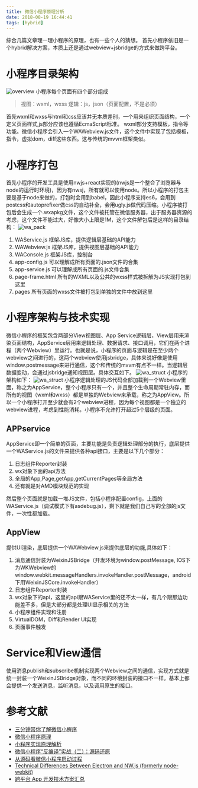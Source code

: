 ```yaml
---
title: 微信小程序原理分析
date: 2018-08-19 16:44:41
tags: [hybrid]
---
```


综合几篇文章理一理小程序的原理，也有一些个人的猜想。
首先小程序依旧是一个hybrid解决方案，本质上还是通过webview+jsbridge的方式来做跨平台。
<!-- more -->
# 小程序目录架构
![overview](../img/wa_analysis/overview.jpg)
小程序每个页面有四个部分组成 
> 视图：wxml，wxss 逻辑：js，json（页面配置，不是必须）

首先wxml和wxss与html和css应该并无本质差别，一个用来组织页面结构，一个定义页面样式,js部分应该也遵循EcmaScript标准。
wxml部分支持模板，指令等功能。微信小程序会引入一个WAWebview.js文件，这个文件中实现了包括模板，指令，虚拟dom，diff这些东西。这与传统的mvvm框架类似。
# 小程序打包
首先小程序的开发工具是使用nwjs+react实现的(nwjs是一个整合了浏览器与node的运行时环境)，因为有nwsj，所有就可以使用node。所以小程序的打包主要是基于node来做的，打包时会用到babel，因此小程序支持es6，会用到postcss和autoprefixer做css的自动补全，会用ugly.js做代码压缩。小程序被打包后会生成一个.wxapkg文件，这个文件被托管在微信服务器，出于服务器资源的考虑，这个文件不能过大，好像大小上限是1M，这个文件解包后是这样的目录结构：
![wa_pack](../img/wa_analysis/wa_pack.jpg)
1. WAService.js 框架JS库，提供逻辑层基础的API能力 
2. WAWebview.js 框架JS库，提供视图层基础的API能力 
3. WAConsole.js 框架JS库，控制台 
4. app-config.js 可以理解成所有页面的.json文件的合集 
5. app-service.js 可以理解成所有页面的.js文件合集
6. page-frame.html 所有的WXML以及公共的wxss样式被拆解为JS实现打包到这里
7. pages 所有页面的wxss文件被打包到单独的文件中放到这里

# 小程序架构与技术实现
微信小程序的框架包含两部分View视图层、App Service逻辑层，View层用来渲染页面结构，AppService层用来逻辑处理、数据请求、接口调用，它们在两个进程（两个Webview）里运行。也就是说，小程序的页面与逻辑是在至少两个webview之间进行的，这两个webview使用jsbridge，具体来说好像是使用window.postmessage来进行通信，这个和传统的mvvm有点不一样。当逻辑层数据变动，会通过jsbridge通知视图层。具体交互如下。
![wa_struct](../img/wa_analysis/mina-lifecycle.png)
小程序的架构如下：
![wa_struct](../img/wa_analysis/wa_struct.jpg)
小程序逻辑处理的JS代码全部加载到一个Webview里面，称之为AppService，整个小程序只有一个，并且整个生命周期常驻内存，而所有的视图（wxml和wxss）都是单独的Webview来承载，称之为AppView。所以一个小程序打开至少就会有2个webview进程，因为每个视图都是一个独立的webview进程，考虑到性能消耗，小程序不允许打开超过5个层级的页面。

## APPservice
AppService即一个简单的页面，主要功能是负责逻辑处理部分的执行，底层提供一个WAService.js的文件来提供各种api接口，主要是以下几个部分： 
1. 日志组件Reporter封装 
2. wx对象下面的api方法 
3. 全局的App,Page,getApp,getCurrentPages等全局方法 
4. 还有就是对AMD模块规范的实现

然后整个页面就是加载一堆JS文件，包括小程序配置config，上面的WAService.js（调试模式下有asdebug.js），剩下就是我们自己写的全部的js文件，一次性都加载。

## AppView
提供UI渲染，底层提供一个WAWebview.js来提供底层的功能,具体如下： 
1. 消息通信封装为WeixinJSBridge（开发环境为window.postMessage, IOS下为WKWebview的window.webkit.messageHandlers.invokeHandler.postMessage，android下用WeixinJSCore.invokeHandler） 
2. 日志组件Reporter封装 
3. wx对象下的api，这里的api跟WAService里的还不太一样，有几个跟那边功能差不多，但是大部分都是处理UI显示相关的方法 
4. 小程序组件实现和注册 
5. VirtualDOM，Diff和Render UI实现 
6. 页面事件触发

# Service和View通信
使用消息publish和subscribe机制实现两个Webview之间的通信，实现方式就是统一封装一个WeixinJSBridge对象，而不同的环境封装的接口不一样。基本上都会提供一个发送消息，监听消息，以及调用原生的接口。

# 参考文献
- [三分钟带你了解微信小程序](https://www.jianshu.com/p/4513e679f369)
- [微信小程序原理](https://www.jianshu.com/p/fe7a8737680f)
- [小程序实现原理解析](https://blog.csdn.net/xiangzhihong8/article/details/66521459)
- [微信小程序“反编译”实战（二）：源码还原](https://blog.csdn.net/qq_40126542/article/details/80285820)
- [从源码看微信小程序启动过程](https://mp.weixin.qq.com/s/BhENxsKkl7j6PhudP6orCw)
- [Technical Differences Between Electron and NW.js (formerly node-webkit)](https://github.com/electron/electron/blob/master/docs/development/atom-shell-vs-node-webkit.md)
- [跨平台 App 开发技术方案汇总](https://www.jianshu.com/p/2b4926fa45df)